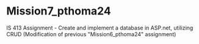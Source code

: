# Mission7_pthoma24
IS 413 Assignment - Create and implement a database in ASP.net, utilizing CRUD (Modification of previous "Mission6_pthoma24" assignment)
